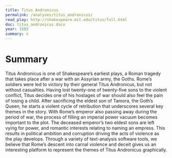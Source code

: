 ```yaml
---
title: Titus Andronicus
permalink: /analyses/titus_andronicus/
read_play: http://shakespeare.mit.edu/titus/full.html
doc: titus_andronicus.docx
year: 1593
summary: x
---
```


# Summary
Titus Andronicus is one of Shakespeare’s earliest plays, a Roman tragedy that takes place after a war with an Assyrian army, the Goths. Rome’s soldiers were led to victory by their general Titus Andronicus, but not without casualties. Having lost twenty-one of twenty-five sons to the violent conflict, Titus decides one of his hostages of war should also feel the pain of losing a child.  After sacrificing the eldest son of Tamora, the Goth’s Queen, he starts a violent cycle of retribution that underscores several key themes in the story.  With Rome’s emperor also passing away during the period of war, the process of filling an imperial power vacuum becomes important to the plot.  The deceased emperor’s two eldest sons are left vying for power, and romantic interests relating to naming an empress.  This results in political ambition and corruption driving the acts of violence as the play develops.  Through a variety of text-analysis software tools, we believe that Rome’s descent into carnal violence and deceit gives us an interesting platform to represent the themes of Titus Andronicus graphically. 

